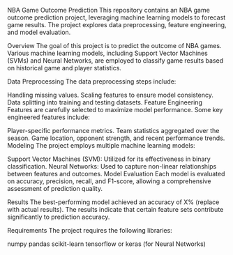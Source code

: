 NBA Game Outcome Prediction
This repository contains an NBA game outcome prediction project, leveraging machine learning models to forecast game results. The project explores data preprocessing, feature engineering, and model evaluation.


Overview
The goal of this project is to predict the outcome of NBA games. Various machine learning models, including Support Vector Machines (SVMs) and Neural Networks, are employed to classify game results based on historical game and player statistics.

Data Preprocessing
The data preprocessing steps include:

Handling missing values.
Scaling features to ensure model consistency.
Data splitting into training and testing datasets.
Feature Engineering
Features are carefully selected to maximize model performance. Some key engineered features include:

Player-specific performance metrics.
Team statistics aggregated over the season.
Game location, opponent strength, and recent performance trends.
Modeling
The project employs multiple machine learning models:

Support Vector Machines (SVM): Utilized for its effectiveness in binary classification.
Neural Networks: Used to capture non-linear relationships between features and outcomes.
Model Evaluation
Each model is evaluated on accuracy, precision, recall, and F1-score, allowing a comprehensive assessment of prediction quality.

Results
The best-performing model achieved an accuracy of X% (replace with actual results). The results indicate that certain feature sets contribute significantly to prediction accuracy.

Requirements
The project requires the following libraries:

numpy
pandas
scikit-learn
tensorflow or keras (for Neural Networks)
